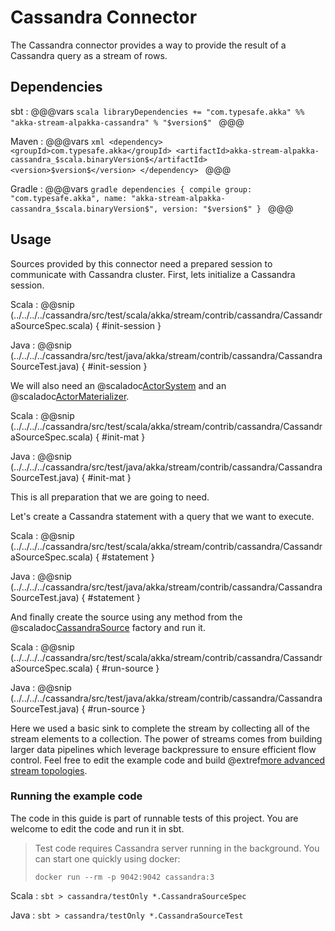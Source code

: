 # Cassandra Connector

The Cassandra connector provides a way to provide the result of a Cassandra query as a stream of rows.

## Dependencies

sbt
:   @@@vars
    ```scala
    libraryDependencies += "com.typesafe.akka" %% "akka-stream-alpakka-cassandra" % "$version$"
    ```
    @@@

Maven
:   @@@vars
    ```xml
    <dependency>
      <groupId>com.typesafe.akka</groupId>
      <artifactId>akka-stream-alpakka-cassandra_$scala.binaryVersion$</artifactId>
      <version>$version$</version>
    </dependency>
    ```
    @@@

Gradle
:   @@@vars
    ```gradle
    dependencies {
      compile group: "com.typesafe.akka", name: "akka-stream-alpakka-cassandra_$scala.binaryVersion$", version: "$version$"
    }
    ```
    @@@

## Usage

Sources provided by this connector need a prepared session to communicate with Cassandra cluster. First, lets initialize a Cassandra session.

Scala
: @@snip (../../../../cassandra/src/test/scala/akka/stream/contrib/cassandra/CassandraSourceSpec.scala) { #init-session }

Java
: @@snip (../../../../cassandra/src/test/java/akka/stream/contrib/cassandra/CassandraSourceTest.java) { #init-session }

We will also need an @scaladoc[ActorSystem](akka.actor.ActorSystem) and an @scaladoc[ActorMaterializer](akka.stream.ActorMaterializer).

Scala
: @@snip (../../../../cassandra/src/test/scala/akka/stream/contrib/cassandra/CassandraSourceSpec.scala) { #init-mat }

Java
: @@snip (../../../../cassandra/src/test/java/akka/stream/contrib/cassandra/CassandraSourceTest.java) { #init-mat }

This is all preparation that we are going to need.

Let's create a Cassandra statement with a query that we want to execute.

Scala
: @@snip (../../../../cassandra/src/test/scala/akka/stream/contrib/cassandra/CassandraSourceSpec.scala) { #statement }

Java
: @@snip (../../../../cassandra/src/test/java/akka/stream/contrib/cassandra/CassandraSourceTest.java) { #statement }

And finally create the source using any method from the @scaladoc[CassandraSource](akka.stream.contrib.cassandra.CassandraSource$) factory and run it.

Scala
: @@snip (../../../../cassandra/src/test/scala/akka/stream/contrib/cassandra/CassandraSourceSpec.scala) { #run-source }

Java
: @@snip (../../../../cassandra/src/test/java/akka/stream/contrib/cassandra/CassandraSourceTest.java) { #run-source }

Here we used a basic sink to complete the stream by collecting all of the stream elements to a collection. The power of streams comes from building larger data pipelines which leverage backpressure to ensure efficient flow control. Feel free to edit the example code and build @extref[more advanced stream topologies](akka-docs:scala/stream/stream-introduction).

### Running the example code

The code in this guide is part of runnable tests of this project. You are welcome to edit the code and run it in sbt.

> Test code requires Cassandra server running in the background. You can start one quickly using docker:
>
> `docker run --rm -p 9042:9042 cassandra:3`

Scala
:   ```
    sbt
    > cassandra/testOnly *.CassandraSourceSpec
    ```

Java
:   ```
    sbt
    > cassandra/testOnly *.CassandraSourceTest
    ```
